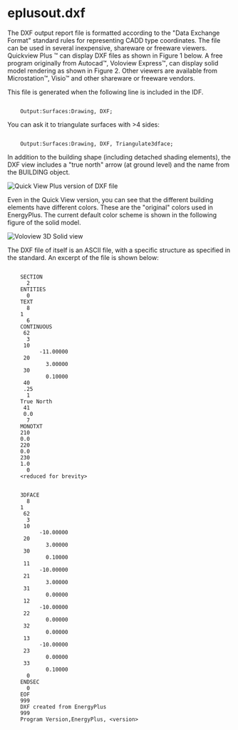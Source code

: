 # eplusout.dxf

The DXF output report file is formatted according to the "Data Exchange Format" standard rules for representing CADD type coordinates. The file can be used in several inexpensive, shareware or freeware viewers. Quickview Plus ™ can display DXF files as shown in Figure 1 below. A free program originally from Autocad™, Voloview Express™, can display solid model rendering as shown in Figure 2. Other viewers are available from Microstation™, Visio™ and other shareware or freeware vendors.

This file is generated when the following line is included in the IDF.

~~~~~~~~~~~~~~~~~~~~

    Output:Surfaces:Drawing, DXF;
~~~~~~~~~~~~~~~~~~~~

You can ask it to triangulate surfaces with >4 sides:

~~~~~~~~~~~~~~~~~~~~

    Output:Surfaces:Drawing, DXF, Triangulate3dface;
~~~~~~~~~~~~~~~~~~~~

In addition to the building shape (including detached shading elements), the DXF view includes a "true north" arrow (at ground level) and the name from the BUILDING object.

![Quick View Plus version of DXF file](media/quick-view-plus-version-of-dxf-file.png)


Even in the Quick View version, you can see that the different building elements have different colors. These are the "original" colors used in EnergyPlus. The current default color scheme is shown in the following figure of the solid model.

![Voloview 3D Solid view](media/voloview-3d-solid-view.png)


The DXF file of itself is an ASCII file, with a specific structure as specified in the standard. An excerpt of the file is shown below:

~~~~~~~~~~~~~~~~~~~~

    SECTION
      2
    ENTITIES
      0
    TEXT
      8
    1
      6
    CONTINUOUS
     62
      3
     10
          -11.00000
     20
            3.00000
     30
            0.10000
     40
     .25
      1
    True North
     41
     0.0
      7
    MONOTXT
    210
    0.0
    220
    0.0
    230
    1.0
      0
    <reduced for brevity>
~~~~~~~~~~~~~~~~~~~~

~~~~~~~~~~~~~~~~~~~~

    3DFACE
      8
    1
     62
      3
     10
          -10.00000
     20
            3.00000
     30
            0.10000
     11
          -10.00000
     21
            3.00000
     31
            0.00000
     12
          -10.00000
     22
            0.00000
     32
            0.00000
     13
          -10.00000
     23
            0.00000
     33
            0.10000
      0
    ENDSEC
      0
    EOF
    999
    DXF created from EnergyPlus
    999
    Program Version,EnergyPlus, <version>
~~~~~~~~~~~~~~~~~~~~